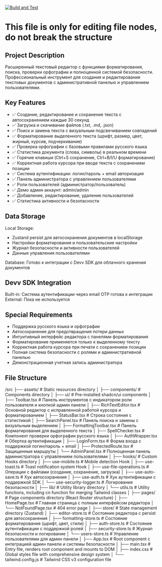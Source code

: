 [![Build and Test](https://github.com/GameElite1/text_redactor/actions/workflows/npm-grunt.yml/badge.svg)](https://github.com/GameElite1/text_redactor/actions/workflows/npm-grunt.yml)
# This file is only for editing file nodes, do not break the structure
## Project Description
Расширенный текстовый редактор с функциями форматирования, поиска, проверки орфографии и полноценной системой безопасности. Профессиональный инструмент для создания и редактирования текстовых документов с административной панелью и управлением пользователями.

## Key Features
- ✅ Создание, редактирование и сохранение текста с автосохранением каждые 30 секунд
- ✅ Загрузка и скачивание файлов (.txt, .md, .json)
- ✅ Поиск и замена текста с визуальным подсвечиванием совпадений
- ✅ Форматирование выделенного текста (шрифт, размер, цвет, жирный, курсив, подчеркивание)
- ✅ Проверка орфографии с базовыми правилами русского языка
- ✅ Статистика документа (слова, символы) в реальном времени
- ✅ Горячие клавиши (Ctrl+S сохранение, Ctrl+B/I/U форматирование)
- ✅ Корректная работа курсора при вводе текста с сохранением позиции
- ✅ Система аутентификации: логин/пароль + email авторизация
- ✅ Панель администратора с управлением пользователями
- ✅ Роли пользователей (администратор/пользователь)
- ✅ Демо админ аккаунт: admin/admin
- ✅ Добавление, редактирование, удаление пользователей
- ✅ Статистика активности и безопасности

## Data Storage
Local Storage: 
- Zustand persist для автосохранения документов в localStorage
- Настройки форматирования и пользовательские настройки
- Журнал безопасности и активности пользователей
- Данные управления пользователями

Database: Готово к интеграции с Devv SDK для облачного хранения документов

## Devv SDK Integration
Built-in: Система аутентификации через email OTP готова к интеграции
External: Пока не используется

## Special Requirements
- Поддержка русского языка и орфографии
- Автосохранение для предотвращения потери данных
- Интуитивный интерфейс редактора с панелями форматирования
- Форматирование применяется только к выделенному тексту
- Корректная работа курсора при печати с сохранением позиции
- Полная система безопасности с ролями и административной панелью
- Демонстрационная учетная запись администратора

## File Structure

/src
├── assets/          # Static resources directory
│
├── components/      # Components directory
│   ├── ui/         # Pre-installed shadcn/ui components
│   ├── Toolbar.tsx # Панель инструментов с индикатором роли пользователя и кнопкой админ панели
│   ├── RichTextEditor.tsx # Основной редактор с исправленной работой курсора и форматированием
│   ├── StatusBar.tsx # Строка состояния с статистикой
│   ├── SearchPanel.tsx # Панель поиска и замены с визуальным выделением
│   ├── FormattingToolbar.tsx # Панель форматирования для выделенного текста
│   ├── SpellChecker.tsx # Компонент проверки орфографии русского языка
│   ├── AuthWrapper.tsx # Обертка аутентификации
│   ├── LoginForm.tsx # Форма входа с поддержкой логин/пароль + email
│   ├── ProtectedRoute.tsx # Защищенные маршруты
│   └── AdminPanel.tsx # Полноценная панель администратора с управлением пользователями
│
├── hooks/          # Custom Hooks directory
│   ├── use-mobile.ts # Mobile detection Hook
│   ├── use-toast.ts  # Toast notification system Hook
│   ├── use-file-operations.ts # Операции с файлами (создание, сохранение, загрузка)
│   ├── use-auto-save.ts # Хук автосохранения
│   ├── use-auth.ts # Хук аутентификации с поддержкой SDK
│   └── use-security-logger.ts # Логирование безопасности
│
├── lib/            # Utility library directory
│   └── utils.ts    # Utility functions, including cn function for merging Tailwind classes
│
├── pages/          # Page components directory (React Router structure)
│   ├── HomePage.tsx # Главная страница с полным интерфейсом редактора
│   └── NotFoundPage.tsx # 404 error page
│
├── store/          # State management directory (Zustand)
│   ├── editor-store.ts # Состояние редактора с persist для автосохранения
│   ├── formatting-store.ts # Состояние форматирования (шрифт, цвет, стили)
│   ├── auth-store.ts # Состояние аутентификации с поддержкой ролей
│   ├── security-store.ts # Журнал безопасности и логирование
│   └── users-store.ts # Управление пользователями для админ панели
│
├── App.tsx         # Root component с интеграцией админ панели и системы безопасности
│
├── main.tsx        # Entry file, renders root component and mounts to DOM
│
├── index.css       # Global styles file with comprehensive design system
│
└── tailwind.config.js  # Tailwind CSS v3 configuration file
